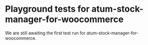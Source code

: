 # Playground tests for atum-stock-manager-for-woocommerce
We are still awaiting the first test run for atum-stock-manager-for-woocommerce.

